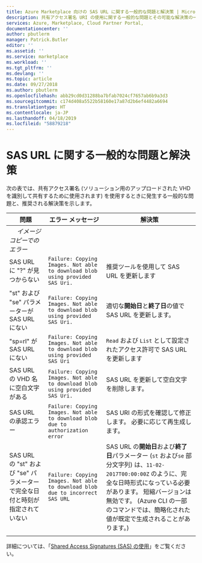 ```yaml
---
title: Azure Marketplace 向けの SAS URL に関する一般的な問題と解決策 | Microsoft Docs
description: 共有アクセス署名 URI の使用に関する一般的な問題とその可能な解決策の一覧を示します。
services: Azure, Marketplace, Cloud Partner Portal,
documentationcenter: ''
author: pbutlerm
manager: Patrick.Butler
editor: ''
ms.assetid: ''
ms.service: marketplace
ms.workload: ''
ms.tgt_pltfrm: ''
ms.devlang: ''
ms.topic: article
ms.date: 09/27/2018
ms.author: pbutlerm
ms.openlocfilehash: abb29cd0d31288ba7bfab7024cf7657ab6b9a3d3
ms.sourcegitcommit: c174d408a5522b58160e17a87d2b6ef4482a6694
ms.translationtype: HT
ms.contentlocale: ja-JP
ms.lasthandoff: 04/18/2019
ms.locfileid: "58879218"
---
```

# <a name="common-sas-url-issues-and-fixes"></a>SAS URL に関する一般的な問題と解決策

次の表では、共有アクセス署名 (ソリューション用のアップロードされた VHD を識別して共有するために使用されます) を使用するときに発生する一般的な問題と、推奨される解決策を示します。

| **問題** | **エラー メッセージ** | **解決策** | 
| --------- | ------------------- | ------- | 
| &emsp;  *イメージ コピーでのエラー* |  |  |
| SAS URL に "?" が見つからない | `Failure: Copying Images. Not able to download blob using provided SAS Uri.` | 推奨ツールを使用して SAS URL を更新します |
| "st" および "se" パラメーターが SAS URL にない | `Failure: Copying Images. Not able to download blob using provided SAS Uri.` | 適切な**開始日**と**終了日**の値で SAS URL を更新します。 | 
| "sp=rl" が SAS URL にない | `Failure: Copying Images. Not able to download blob using provided SAS Uri` | `Read` および `List` として設定されたアクセス許可で SAS URL を更新します | 
| SAS URL の VHD 名に空白文字がある | `Failure: Copying Images. Not able to download blob using provided SAS Uri.` | SAS URL を更新して空白文字を削除します。 |
| SAS URL の承認エラー | `Failure: Copying Images. Not able to download blob due to authorization error` | SAS URI の形式を確認して修正します。 必要に応じて再生成します。 |
| SAS URL の "st" および "se" パラメーターで完全な日付と時刻が指定されていない | `Failure: Copying Images. Not able to download blob due to incorrect SAS URL` | SAS URL の**開始日**および**終了日**パラメーター (`st` および`se` 部分文字列) は、`11-02-2017T00:00:00Z` のように、完全な日時形式になっている必要があります。 短縮バージョンは無効です。 (Azure CLI の一部のコマンドでは、簡略化された値が既定で生成されることがあります。) | 
|  |  |  |

詳細については、「[Shared Access Signatures (SAS) の使用](https://azure.microsoft.com/documentation/articles/storage-dotnet-shared-access-signature-part-1/)」をご覧ください。
